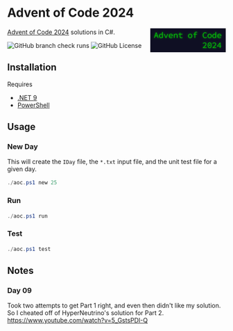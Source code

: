 # Advent of Code 2024

<img src="image.png" align="right">

[Advent of Code 2024](https://adventofcode.com/2024) solutions in C#.

![GitHub branch check runs](https://img.shields.io/github/check-runs/kavun/advent-of-code-2024/main)
![GitHub License](https://img.shields.io/github/license/kavun/advent-of-code-2024)

## Installation

Requires

- [.NET 9](https://dotnet.microsoft.com/en-us/download/dotnet/9.0)
- [PowerShell](https://learn.microsoft.com/en-us/powershell/scripting/install/installing-powershell)

## Usage

### New Day

This will create the `IDay` file, the `*.txt` input file,
and the unit test file for a given day.

```powershell
./aoc.ps1 new 25
```

### Run

```powershell
./aoc.ps1 run
```

### Test
```powershell
./aoc.ps1 test
```

## Notes

### Day 09

Took two attempts to get Part 1 right, and even then didn't like my solution.
So I cheated off of HyperNeutrino's solution for Part 2. https://www.youtube.com/watch?v=5_GstsPDI-Q
